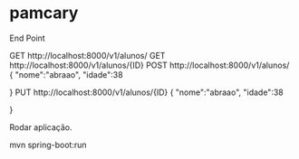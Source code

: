 # pamcary

End Point

GET http://localhost:8000/v1/alunos/
GET http://localhost:8000/v1/alunos/{ID}
POST http://localhost:8000/v1/alunos/
{ 
   "nome":"abraao",
	"idade":38
	
}
PUT http://localhost:8000/v1/alunos/{ID}
{ 
   "nome":"abraao",
	"idade":38
	
}


Rodar aplicação.

mvn spring-boot:run
